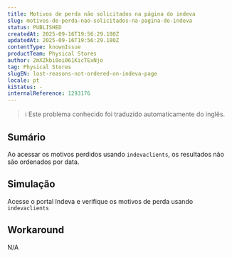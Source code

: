 ```yaml
---
title: Motivos de perda não solicitados na página do indeva
slug: motivos-de-perda-nao-solicitados-na-pagina-do-indeva
status: PUBLISHED
createdAt: 2025-09-16T19:56:29.180Z
updatedAt: 2025-09-16T19:56:29.180Z
contentType: knownIssue
productTeam: Physical Stores
author: 2mXZkbi0oi061KicTExNjo
tag: Physical Stores
slugEN: lost-reasons-not-ordered-on-indeva-page
locale: pt
kiStatus: -
internalReference: 1293176
---
```


>ℹ️ Este problema conhecido foi traduzido automaticamente do inglês.

## Sumário


Ao acessar os motivos perdidos usando `indevaclients`, os resultados não são ordenados por data.
## Simulação


Acesse o portal Indeva e verifique os motivos de perda usando `indevaclients`


## Workaround


N/A



